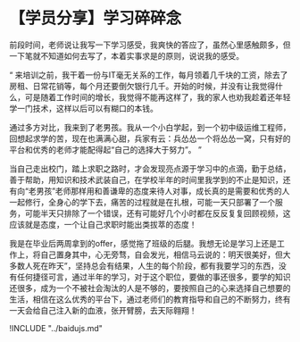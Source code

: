 # 【学员分享】学习碎碎念

前段时间，老师说让我写一下学习感受，我爽快的答应了，虽然心里感触颇多，但一下笔就不知道如何去写了，本着实事求是的原则，说说我的感受。

“
来培训之前，我干着一份与IT毫无关系的工作，每月领着几千块的工资，除去了房租、日常花销等，每个月还要倒欠银行几千。开始的时候，并没有让我觉得什么，可是随着工作时间的增长，我觉得不能再这样了，我的家人也劝我趁着还年轻学一门技术，这样以后可以有糊口的本钱。

通过多方对比，我来到了老男孩。我从一个小白学起，到一个初中级运维工程师，回想起求学的苦，现在也满满心甜，兵家有云：兵怂怂一个将怂怂一窝，只有好的平台和优秀的老师才能配得起“自己的选择大于努力”。
”

   当自己走出校门，踏上求职之路时，才会发现亮点源于学习中的点滴，勤于总结，善于帮助，用知识和技术武装自己，在学校半年的时间里我学到的不止是知识，还有向“老男孩”老师那样用和善谦卑的态度来待人对事，成长真的是需要和优秀的人一起修行，全身心的学下去，痛苦的过程就是在扎根，可能一天只部署了一个服务，可能半天只排除了一个错误，还有可能好几个小时都在反反复复回顾视频，这应该就是态度，一个让自己求职时能出类拔萃的态度！

   我是在毕业后两周拿到的offer，感觉拖了班级的后腿。我想无论是学习上还是工作上，将自己置身其中，心无旁骛，自会发光，相信马云说的：明天很美好，但大多数人死在昨天”，坚持总会有结果，人生的每个阶段，都有我要学习的东西，没有任何捷径可言，通过半年的学习，对于这个职位，要做的事还很多，要学的知识还很多，成为一个不被社会淘汰的人是不够的，要按照自己的心来选择自己想要的生活，相信在这么优秀的平台下，通过老师们的教育指导和自己的不断努力，终有一天会给自己注入新的血液，张开臂膀，去天际翱翔！

!INCLUDE "../baidujs.md"
